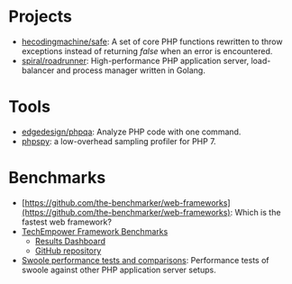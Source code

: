 # Projects

* [hecodingmachine/safe](https://github.com/thecodingmachine/safe): A set of core PHP functions rewritten to throw exceptions instead of returning _false_ when an error is encountered.
* [spiral/roadrunner](https://github.com/spiral/roadrunner): High-performance PHP application server, load-balancer and process manager written in Golang.

# Tools

* [edgedesign/phpqa](https://github.com/EdgedesignCZ/phpqa): Analyze PHP code with one command.
* [phpspy](https://github.com/adsr/phpspy): a low-overhead sampling profiler for PHP 7.

# Benchmarks

* [https://github.com/the-benchmarker/web-frameworks](https://github.com/the-benchmarker/web-frameworks): Which is the fastest web framework?
* [TechEmpower Framework Benchmarks](https://www.techempower.com/benchmarks/)
    * [Results Dashboard](https://tfb-status.techempower.com)
    * [GitHub repository](https://github.com/TechEmpower/FrameworkBenchmarks)
* [Swoole performance tests and comparisons](https://github.com/kenashkov/swoole-performance-tests): Performance tests of swoole against other PHP application server setups.
